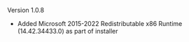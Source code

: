 Version 1.0.8

* Added Microsoft 2015-2022 Redistributable x86 Runtime (14.42.34433.0) as part of installer
  
